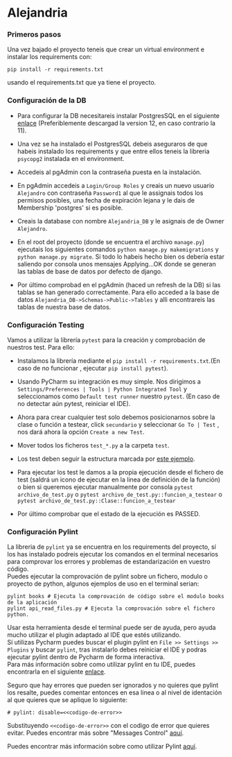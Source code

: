 # Alejandria

### Primeros pasos

Una vez bajado el proyecto teneis que crear un virtual environment e instalar los requirements con:
```
pip install -r requirements.txt 
```
usando el requirements.txt que ya tiene el proyecto.

### Configuración de la DB

- Para configurar la DB necesitareis instalar PostgresSQL en el siguiente [enlace](https://www.postgresql.org/download/) (Preferiblemente descargad la version 12, en caso contrario la 11).

- Una vez se ha instalado el PostgresSQL debeis aseguraros de que habeis instalado los requirements y que entre ellos teneis la libreria `psycopg2` instalada en el environment.

- Accedeis al pgAdmin con la contraseña puesta en la instalación.

- En pgAdmin accedeis a `Login/Group Roles` y creais un nuevo usuario `Alejandro` con contraseña `Password1` al que le assignais todos los permisos posibles, una fecha de expiración lejana y le dais de Membership 'postgres' si es posible.

- Creais la database con nombre `Alejandria_DB` y le asignais de de Owner `Alejandro`.

- En el root del proyecto (donde se encuentra el archivo `manage.py`) ejecutais los siguientes comandos `python manage.py makemigrations` y `python manage.py migrate`. Si todo lo habeis hecho bien os debería estar saliendo por consola unos mensajes Applying...OK donde se generan las tablas de base de datos por defecto de django.

- Por último comprobad en el pgAdmin (haced un refresh de la DB) si las tablas se han generado correctamente. Para ello acceded a la base de datos `Alejandria_DB->Schemas->Public->Tables` y alli encontrareis las tablas de nuestra base de datos.



### Configuración Testing 

Vamos a utilizar la librería ``pytest`` para la creación y comprobación de nuestros test. Para ello:

- Instalamos la librería mediante  el `pip install -r requirements.txt`.(En caso de no funcionar , ejecutar `pip install pytest`).

- Usando PyCharm su integración es muy simple. Nos dirigimos a `Settings/Preferences | Tools | Python Integrated Tool` y seleccionamos como `Default test runner` nuestro `pytest`. (En caso de no detectar aún pytest, reiniciar el IDE).

- Ahora para crear cualquier test solo debemos posicionarnos sobre la clase o función a testear, click `secundario` y seleccionar `Go To | Test` , nos dará ahora la opción `Create a new Test`.

- Mover todos los ficheros `test_*.py` a la carpeta `test`.

- Los test deben seguir la estructura marcada por [este ejemplo](./books/test/test_models.py).

- Para ejecutar los test le damos a la propia ejecución desde el fichero de test (saldrá un icono de ejecutar en la linea de definición de la función) o bien si queremos ejecutar manualmente por consola `pytest archivo_de_test.py` o `pytest archivo_de_test.py::funcion_a_testear` o `pytest archivo_de_test.py::Clase::funcion_a_testear`

- Por último comprobar que el estado de la ejecución es PASSED.

### Configuración Pylint

La libreria de ``pylint`` ya se encuentra en los requirements del proyecto, sí los has instalado podreis ejecutar los 
comandos en el terminal necesarios para comprovar los errores y problemas de estandarización en vuestro código.  
Puedes ejecutar la comprovación de pylint sobre un fichero, modulo o proyecto de python, algunos ejemplos de uso en 
el terminal serian:
```
pylint books # Ejecuta la comprovación de código sobre el modulo books de la aplicación
pylint api_read_files.py # Ejecuta la comprovación sobre el fichero python.
``` 
Usar esta herramienta desde el terminal puede ser de ayuda, pero ayuda mucho utilizar el plugin adaptado al IDE que estés utilizando.  
Sí utilizas Pycharm puedes buscar el plugin pylint en `File >> Settings >> Plugins` y buscar `pylint`, tras instalarlo 
debes reiniciar el IDE y podras ejecutar pylint dentro de Pycharm de forma interactiva.  
Para más información sobre como utilizar pylint en tu IDE, puedes encontrarla en el siguiente [enlace](http://pylint.pycqa.org/en/latest/user_guide/ide-integration.html#pylint-in-pycharm).  

Seguro que hay errores que pueden ser ignorados y no quieres que pylint los resalte,
puedes comentar entonces en esa linea o al nivel de identación al que quieres que se aplique lo siguiente:  
```
# pylint: disable=<<codigo-de-error>>
```
Substituyendo `<<codigo-de-error>>` con el codigo de error que quieres evitar.
Puedes encontrar más sobre "Messages Control" [aquí](http://pylint.pycqa.org/en/latest/user_guide/message-control.html). 

Puedes encontrar más información sobre como utilizar Pylint [aquí](http://pylint.pycqa.org/en/latest/user_guide/run.html).